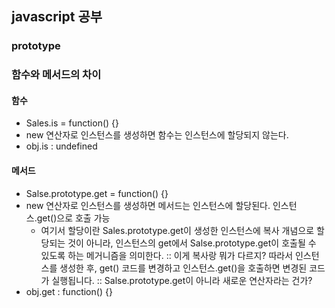 ## javascript 공부

### prototype

### 함수와 메서드의 차이
#### 함수
- Sales.is = function() {}
- new 연산자로 인스턴스를 생성하면 함수는 인스턴스에 할당되지 않는다.
- obj.is : undefined
#### 메서드
- Salse.prototype.get = function() {}
- new 연산자로 인스턴스를 생성하면 메서드는 인스턴스에 할당된다. 인스턴스.get()으로 호출 가능
  - 여기서 할당이란 Sales.prototype.get이 생성한 인스턴스에 복사 개념으로 할당되는 것이 아니라,
  인스턴스의 get에서 Salse.prototype.get이 호출될 수 있도록 하는 메거니즘을 의미한다.
  :: 이게 복사랑 뭐가 다르지?
  따라서 인스턴스를 생성한 후, get() 코드를 변경하고 인스턴스.get()을 호출하면 변경된 코드가 실행됩니다.
  :: Salse.prototype.get이 아니라 새로운 연산자라는 건가?
- obj.get : function() {}
